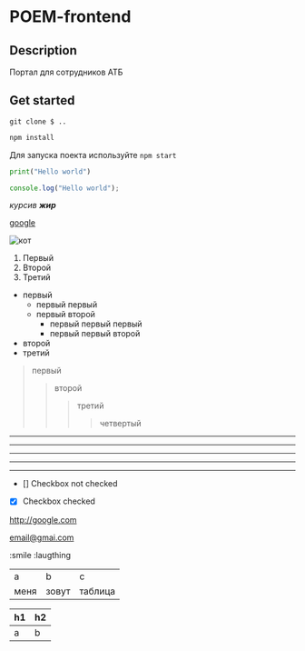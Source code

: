 # POEM-frontend

## Description

Портал для сотрудников АТБ

## Get started

`git clone $ ..`

```cmd
npm install
```

Для запуска поекта используйте `npm start`

```python
print("Hello world")
```

```javascript
console.log("Hello world");
```

_курсив_ **_жир_**

[google](http://google.com)

![кот](https://t1.gstatic.com/licensed-image?q=tbn:ANd9GcRRv9ICxXjK-LVFv-lKRId6gB45BFoNCLsZ4dk7bZpYGblPLPG-9aYss0Z0wt2PmWDb)

1. Первый
2. Второй
3. Третий

- первый
  - первый первый
  - первый второй
    - первый первый первый
    - первый первый второй
- второй
- третий

> первый
>
> > второй
> >
> > > третий
> > >
> > > > четвертый

---

---

---

---

---

- [] Checkbox not checked
- [x] Checkbox checked

<http://google.com>

<email@gmai.com>

:smile
:laugthing

<table>
    <tr>
        <td>a</td>
        <td>b</td>
        <td>c</td>
    </tr>
    <tr>
        <td>меня</td>
        <td>зовут</td>
        <td>таблица</td>
    </tr>
</table>

| h1  | h2  |
| --- | --- |
| a   | b   |
